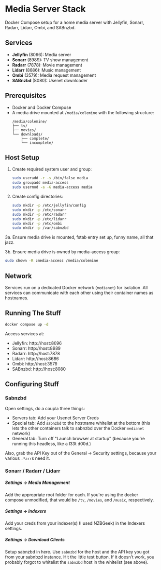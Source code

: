 # Media Server Stack

Docker Compose setup for a home media server with Jellyfin, Sonarr, Radarr, Lidarr, Ombi, and SABnzbd.

## Services

- **Jellyfin** (8096): Media server
- **Sonarr** (8989): TV show management
- **Radarr** (7878): Movie management
- **Lidarr** (8686): Music management
- **Ombi** (3579): Media request management
- **SABnzbd** (8080): Usenet downloader

## Prerequisites

- Docker and Docker Compose
- A media drive mounted at `/media/colemine` with the following structure:
  ```
  /media/colemine/
  ├── tv/
  ├── movies/
  └── downloads/
      ├── complete/
      └── incomplete/
  ```

## Host Setup

1. Create required system user and group:
   ```bash
   sudo useradd -r -s /bin/false media
   sudo groupadd media-access
   sudo usermod -a -G media-access media
   ```

2. Create config directories:
   ```bash
   sudo mkdir -p /etc/jellyfin/config
   sudo mkdir -p /etc/sonarr
   sudo mkdir -p /etc/radarr
   sudo mkdir -p /etc/lidarr
   sudo mkdir -p /etc/ombi
   sudo mkdir -p /var/sabnzbd
   ```

3a. Ensure media drive is mounted, fstab entry set up, funny name, all that jazz.

3b. Ensure media drive is owned by media-access group:
   ```bash
   sudo chown -R :media-access /media/colemine
   ```

## Network

Services run on a dedicated Docker network (`medianet`) for isolation. All services can communicate with each other using their container names as hostnames.

## Running The Stuff

```bash
docker compose up -d
```

Access services at:
- Jellyfin: http://host:8096
- Sonarr: http://host:8989
- Radarr: http://host:7878
- Lidarr: http://host:8686
- Ombi: http://host:3579
- SABnzbd: http://host:8080

## Configuring Stuff

### Sabnzbd

Open settings, do a coupla three things:
- Servers tab: Add your Usenet Server Creds
- Special tab: Add `sabnzbd` to the hostname whitelist at the bottom (this lets the other containers talk to sabnzbd over the Docker `medianet` network)
- General tab: Turn off "Launch browser at startup" (because you're running this headless, like a l33t d00d.)

Also, grab the API Key out of the General -> Security settings, because your various `.*arr`s need it.

### Sonarr / Radarr / Lidarr

##### Settings -> Media Management
Add the appropriate root folder for each. If you're using the docker compose unmodified, that would be `/tv`, `/movies`, and `/music`, respectively.

##### Settings -> Indexers
Add your creds from your indexer(s) (I used NZBGeek) in the Indexers settings.

##### Settings -> Download Clients
Setup sabnzbd in here. Use `sabnzbd` for the host and the API key you got from your sabnbzd instance. Hit the little test button. If it doesn't work, you probably forgot to whitelist the `sabnzbd` host in the whitelist (see above).